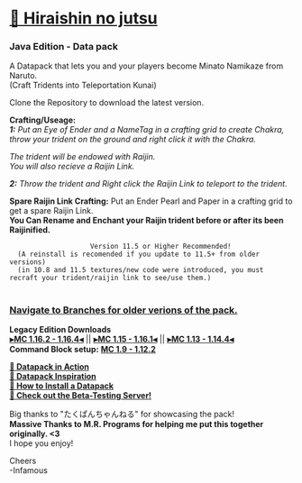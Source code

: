 # [🎥 Hiraishin no jutsu](https://youtu.be/dOuJNRJvqmY)
### Java Edition - Data pack  

A Datapack that lets you and your players become Minato Namikaze from Naruto.    
      (Craft Tridents into Teleportation Kunai)  

Clone the Repository to download the latest version.  

**Crafting/Useage:**   
_**1:** Put an Eye of Ender and a NameTag in a crafting grid to create Chakra, throw your trident on the ground and right click it with the Chakra._   

_The trident will be endowed with Raijin.   
You will also recieve a Raijin Link._  

_**2:** Throw the trident and Right click the Raijin Link to teleport to the trident._    

**Spare Raijin Link Crafting:** Put an Ender Pearl and Paper in a crafting grid to get a spare Raijin Link.    
      **You Can Rename and Enchant your Raijin trident before or after its been Raijinified.**  

                        Version 11.5 or Higher Recommended!  
      (A reinstall is recomended if you update to 11.5+ from older versions)  
      (in 10.8 and 11.5 textures/new code were introduced, you must recraft your trident/raijin link to see/use them.)
#

### [Navigate to Branches for older verions of the pack.](https://github.com/InfamousMusicify/Flying-Raijin/branches)

**Legacy Edition Downloads**  
**[⫸MC 1.16.2 - 1.16.4⫷](https://github.com/InfamousMusicify/Flying-Raijin/raw/Legacy/Raijin%20LV0.3.zip)** || **[⫸MC 1.15 - 1.16.1⫷](https://github.com/InfamousMusicify/Flying-Raijin/raw/Legacy/Raijin%20LV0.2.zip)** || **[⫸MC 1.13 - 1.14.4⫷](https://github.com/InfamousMusicify/Flying-Raijin/raw/Legacy/Raijin%20LV0.1.zip)**    
**Command Block setup:** **[MC 1.9 - 1.12.2](https://github.com/InfamousMusicify/Flying-Raijin/tree/MC-1.11-1.12.2)**  

**[🔗 Datapack in Action](https://youtu.be/dOuJNRJvqmY)  
[🔗 Datapack Inspiration](https://youtu.be/Fd_vSRkGlv8)  
[🔗 How to Install a Datapack](https://www.youtube.com/watch?v=4Dxzw12TQcg)    
[🔗 Check out the Beta-Testing Server!](https://bit.ly/2TizsgS)**  

Big thanks to "たくぱんちゃんねる" for showcasing the pack!  
**Massive Thanks to M.R. Programs for helping me put this together originally. <3**  
I hope you enjoy!  

Cheers  
-Infamous
